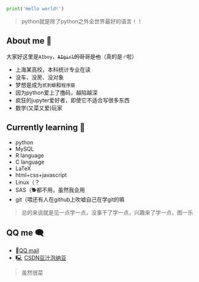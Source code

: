 ```python
print('Hello world!')
```
> python就是除了python之外全世界最好的语言！！

## About me 👋
大家好这里是`AIboy`，~~`AIgirl`的哥哥是也~~（真的是♂啦）
- 上海某高校，本科统计专业在读
- 没车、没房、没对象
- 梦想是成为`贰刺螈`和`程序猿`
- 因为python爱上了撸码，越陷越深
- 疯狂的jupyter爱好者，即使它不适合写很多东西
- 数学(又菜又爱)玩家

## Currently learning 🐌
- python
- MySQL
- R language
- C language
- LaTeX
- html+css+javascript
- Linux（？
- SAS（🐕都不用，虽然我会用
- git（喂还有人在github上吹嘘自己在学git的嘛

> 总的来说就是见一点学一点，没事干了学一点，兴趣来了学一点，图一乐

## QQ me 🗨 

- 🐧[QQ mail](2207854887@qq.com)
- 🖳  [CSDN豆汁泡纳豆](https://blog.csdn.net/qq_47723068)
> 虽然很菜

